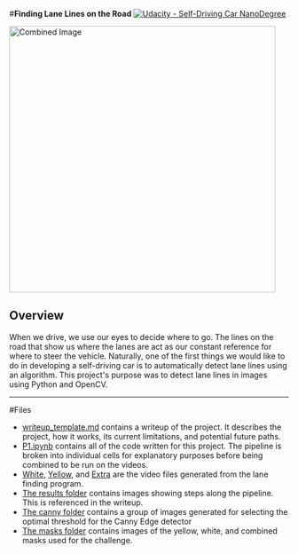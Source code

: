 #**Finding Lane Lines on the Road** 
[![Udacity - Self-Driving Car NanoDegree](https://s3.amazonaws.com/udacity-sdc/github/shield-carnd.svg)](http://www.udacity.com/drive)

<img src="laneLines_thirdPass.jpg" width="480" alt="Combined Image" />

Overview
---

When we drive, we use our eyes to decide where to go.  The lines on the road that show us where the lanes are act as our constant reference for where to steer the vehicle.  Naturally, one of the first things we would like to do in developing a self-driving car is to automatically detect lane lines using an algorithm. This project's purpose was to detect lane lines in images using Python and OpenCV.  

--- 

#Files

* [writeup_template.md](writeup_template.md) contains a writeup of the project. It describes the project, how it works, its current limitations, and potential future paths.
* [P1.ipynb](P1.ipynb) contains all of the code written for this project. The pipeline is broken into individual cells for explanatory purposes before being combined to be run on the videos.
* [White](white.mp4), [Yellow](yellow.mp4), and [Extra](extra.mp4) are the video files generated from the lane finding program.
* [The results folder](results/) contains images showing steps along the pipeline. This is referenced in the writeup.
* [The canny folder](canny/) contains a group of images generated for selecting the optimal threshold for the Canny Edge detector
* [The masks folder](masks) contains images of the yellow, white, and combined masks used for the challenge.


